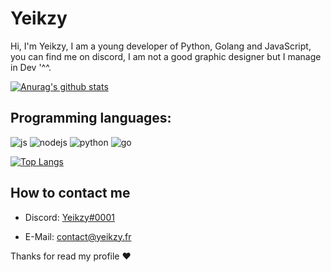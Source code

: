 # Yeikzy
Hi, I'm Yeikzy, I am a young developer of Python, Golang and JavaScript, you can find me on discord, I am not a good graphic designer but I manage in Dev '^^.

 [![Anurag's github stats](https://github-readme-stats.vercel.app/api?username=Yeikzy)](https://github.com/anuraghazra/github-readme-stats)


## Programming languages:
<p>
  <img alt="js" src="https://img.shields.io/badge/-Javascript-FFEE00?style=flat-square&logo=javascript&logoColor=black" />
  <img alt="nodejs" src="https://img.shields.io/badge/-NodeJS-43853D?style=flat-square&logo=Node.js&logoColor=white" />
  <img alt="python" src="https://img.shields.io/badge/-Python-21B500?style=flat-square&logo=python&logoColor=white" />
<img alt="go" src="https://camo.githubusercontent.com/73a7b646cd50b6c04d304a4a0d753a9cea7bd1bf9597eb505f17ad286efbc200/68747470733a2f2f696d672e736869656c64732e696f2f62616467652f2d476f2d3636363639393f7374796c653d666c61742d737175617265266c6f676f3d476f266c6f676f436f6c6f723d626c61636b" />
</p>

[![Top Langs](https://github-readme-stats.vercel.app/api/top-langs/?username=yeikzy&layout=compact)](https://github.com/yeikzy/github-readme-stats)

## How to contact me
- Discord: [Yeikzy#0001](https://discord.gg/W7cY7FH)

- E-Mail: contact@yeikzy.fr

Thanks for read my profile ❤️
